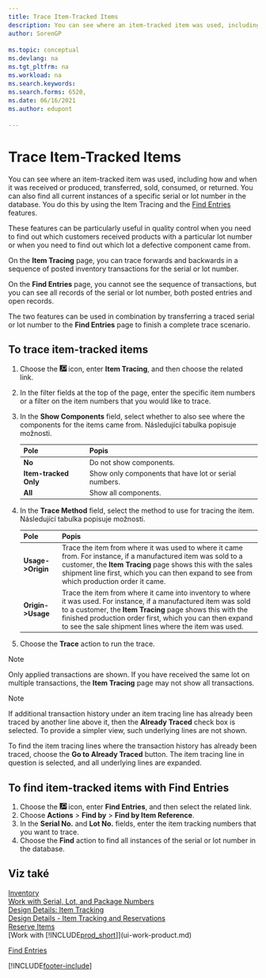 ```yaml
---
title: Trace Item-Tracked Items
description: You can see where an item-tracked item was used, including how and when it was received, produced or returned with Item Tracing and Find Entries features.
author: SorenGP

ms.topic: conceptual
ms.devlang: na
ms.tgt_pltfrm: na
ms.workload: na
ms.search.keywords:
ms.search.forms: 6520,
ms.date: 06/16/2021
ms.author: edupont

---
```

# Trace Item-Tracked Items
You can see where an item-tracked item was used, including how and when it was received or produced, transferred, sold, consumed, or returned. You can also find all current instances of a specific serial or lot number in the database. You do this by using the Item Tracing and the [Find Entries](ui-find-entries.md) features.

These features can be particularly useful in quality control when you need to find out which customers received products with a particular lot number or when you need to find out which lot a defective component came from.

On the **Item Tracing** page, you can trace forwards and backwards in a sequence of posted inventory transactions for the serial or lot number.

On the **Find Entries** page, you cannot see the sequence of transactions, but you can see all records of the serial or lot number, both posted entries and open records.

The two features can be used in combination by transferring a traced serial or lot number to the **Find Entries** page to finish a complete trace scenario. <!-- For more information, see [Walkthrough: Tracing Serial-Lot Numbers](walkthrough-tracing-serial-lot-numbers.md).   -->

## To trace item-tracked items

1. Choose the ![Lightbulb that opens the Tell Me feature.](media/ui-search/search_small.png "Tell me what you want to do") icon, enter **Item Tracing**, and then choose the related link.
2. In the filter fields at the top of the page, enter the specific item numbers or a filter on the item numbers that you would like to trace.
3. In the **Show Components** field, select whether to also see where the components for the items came from. Následující tabulka popisuje možnosti.

   | Pole | Popis |
   |----------------------------------|---------------------------------------|  
   | **No** | Do not show components. |
   | **Item-tracked Only** | Show only components that have lot or serial numbers. |
   | **All** | Show all components. |

4. In the **Trace Method** field, select the method to use for tracing the item. Následující tabulka popisuje možnosti.

   | Pole | Popis |
   |----------------------------------|---------------------------------------|  
   | **Usage->Origin** | Trace the item from where it was used to where it came from. For instance, if a manufactured item was sold to a customer, the **Item Tracing** page shows this with the sales shipment line first, which you can then expand to see from which production order it came. |
   | **Origin->Usage** | Trace the item from where it came into inventory to where it was used. For instance, if a manufactured item was sold to a customer, the **Item Tracing** page shows this with the finished production order first, which you can then expand to see the sale shipment lines where the item was used. |

5. Choose the **Trace** action to run the trace.

> [!NOTE]  
> Only applied transactions are shown. If you have received the same lot on multiple transactions, the **Item Tracing** page may not show all transactions.

> [!NOTE]  
> If additional transaction history under an item tracing line has already been traced by another line above it, then the **Already Traced** check box is selected. To provide a simpler view, such underlying lines are not shown.
>
> To find the item tracing lines where the transaction history has already been traced, choose the **Go to Already Traced** button. The item tracing line in question is selected, and all underlying lines are expanded.

## To find item-tracked items with Find Entries

1. Choose the ![Lightbulb that opens the Tell Me feature.](media/ui-search/search_small.png "Tell me what you want to do") icon, enter **Find Entries**, and then select the related link.
2. Choose **Actions** > **Find by** > **Find by Item Reference**.
3. In the **Serial No.** and **Lot No.** fields, enter the item tracking numbers that you want to trace.
4. Choose the **Find** action to find all instances of the serial or lot number in the database.

## Viz také

[Inventory](inventory-manage-inventory.md)  
[Work with Serial, Lot, and Package Numbers](inventory-how-work-item-tracking.md)  
[Design Details: Item Tracking](design-details-item-tracking.md)  
[Design Details - Item Tracking and Reservations](design-details-item-tracking-and-reservations.md)  
[Reserve Items](inventory-how-to-reserve-items.md)  
[Work with [!INCLUDE[prod_short](includes/prod_short.md)]](ui-work-product.md)
<!-- [Walkthrough: Tracing Serial-Lot Numbers](walkthrough-tracing-serial-lot-numbers.md)   -->
[Find Entries](ui-find-entries.md)


[!INCLUDE[footer-include](includes/footer-banner.md)]